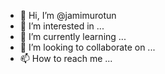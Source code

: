 - 👋 Hi, I’m @jamimurotun
- 👀 I’m interested in ...
- 🌱 I’m currently learning ...
- 💞️ I’m looking to collaborate on ...
- 📫 How to reach me ...

<!---
jamimurotun/jamimurotun is a ✨ special ✨ repository because its `README.md` (this file) appears on your GitHub profile.
You can click the Preview link to take a look at your changes.
--->
